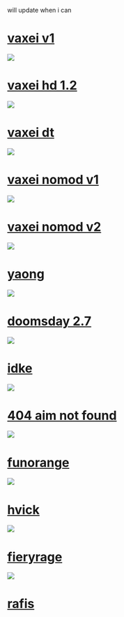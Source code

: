 will update when i can

# [vaxei v1](https://circle-people.com/wp-content/Skins/Vaxei%20(Donkey%20Kong)/Vaxei%202017-03-05.osk)
![](https://osu.ppy.sh/ss/13421876/d524)

# [vaxei hd 1.2](https://circle-people.com/wp-content/Skins/Vaxei%20(Donkey%20Kong)/Vaxei%202017-11-21%20HD%20v1.2.osk)
![](https://osu.ppy.sh/ss/13421895/4170)

# [vaxei dt](https://circle-people.com/wp-content/Skins/Vaxei%20(Donkey%20Kong)/Vaxei%202018-03-06%20DT.osk)
![](https://osu.ppy.sh/ss/13421907/707a)

# [vaxei nomod v1](https://circle-people.com/wp-content/Skins/Vaxei%20(Donkey%20Kong)/Vaxei%202018-06-05%20nomod.osk)
![](https://osu.ppy.sh/ss/13421916/fcf3)

# [vaxei nomod v2](https://circle-people.com/wp-content/Skins/Vaxei%20(Donkey%20Kong)/Vaxei%202018-06-15%20nomod.osk)
![](https://osu.ppy.sh/ss/13421922/db85)

# [yaong](https://circle-people.com/wp-content/Skins/Vaxei%20(Donkey%20Kong)/Vaxei%202018-12-09.osk)
![](https://osu.ppy.sh/ss/13421926/b286)

# [doomsday 2.7](http://puu.sh/jqfHi/48cef80893.osk)
![](https://osu.ppy.sh/ss/13421931/f1ea)

# [idke](http://puu.sh/AH4XF/36d2104187.osk)
![](https://osu.ppy.sh/ss/13421935/ac6d)

# [404 aim not found](https://www.mediafire.com/file/yt1gkr3mj2kw4v9/Vaxei%23.osk/file)
![](https://osu.ppy.sh/ss/13421939/f368)

# [funorange](http://www.mediafire.com/file/888yvxchcfra4gt/FunOrange+2017-12-02.osk)
![](https://osu.ppy.sh/ss/13421944/da9d)

# [hvick](https://circle-people.com/wp-content/Skins/hvick225/hvick225%202016-12-3%20--Dare.osk)
![](https://osu.ppy.sh/ss/13421950/1846)

# [fieryrage](https://circle-people.com/wp-content/Skins/fieryrage/fieryrage%202018-09-25.osk)
![](https://osu.ppy.sh/ss/13421953/d40a)

# [rafis](https://circle-people.com/wp-content/Skins/Rafis/Rafis%202018-03-26%20HDDT.osk)
![]()
